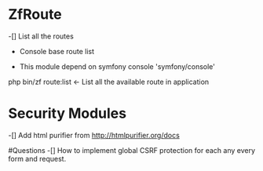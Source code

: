 # ZfRoute

-[] List all the routes

- Console base route list

- This module depend on symfony console  'symfony/console'


php bin/zf route:list <- List all the available route in application



# Security Modules
-[] Add html purifier from http://htmlpurifier.org/docs

#Questions
-[] How to implement global CSRF protection for each any every form and request.